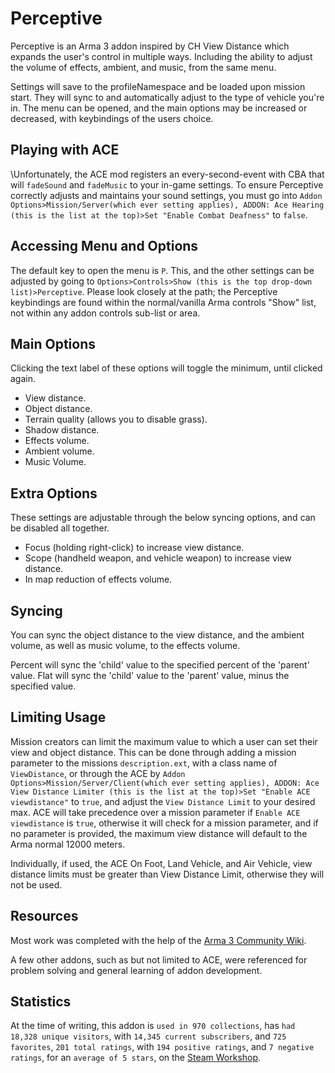 # Perceptive

Perceptive is an Arma 3 addon inspired by CH View Distance which expands the user's control in multiple ways. Including the ability to adjust the volume of effects, ambient, and music, from the same menu.

Settings will save to the profileNamespace and be loaded upon mission start. They will sync to and automatically adjust to the type of vehicle you're in. The menu can be opened, and the main options may be increased or decreased, with keybindings of the users choice.

## Playing with ACE

\Unfortunately, the ACE mod registers an every-second-event with CBA that will `fadeSound` and `fadeMusic` to your in-game settings. To ensure Perceptive correctly adjusts and maintains your sound settings, you must go into `Addon Options>Mission/Server(which ever setting applies), ADDON: Ace Hearing (this is the list at the top)>Set "Enable Combat Deafness"` to `false`.

## Accessing Menu and Options

The default key to open the menu is `P`. This, and the other settings can be adjusted by going to `Options>Controls>Show (this is the top drop-down list)>Perceptive`. Please look closely at the path; the Perceptive keybindings are found within the normal/vanilla Arma controls "Show" list, not within any addon controls sub-list or area.

## Main Options

Clicking the text label of these options will toggle the minimum, until clicked again.
- View distance.
- Object distance.
- Terrain quality (allows you to disable grass).
- Shadow distance.
- Effects volume.
- Ambient volume.
- Music Volume.

## Extra Options

These settings are adjustable through the below syncing options, and can be disabled all together.
- Focus (holding right-click) to increase view distance.
- Scope (handheld weapon, and vehicle weapon) to increase view distance.
- In map reduction of effects volume.

## Syncing

You can sync the object distance to the view distance, and the ambient volume, as well as music volume, to the effects volume.

Percent will sync the 'child' value to the specified percent of the 'parent' value.
Flat will sync the 'child' value to the 'parent' value, minus the specified value.

## Limiting Usage

Mission creators can limit the maximum value to which a user can set their view and object distance. This can be done through adding a mission parameter to the missions `description.ext`, with a class name of `ViewDistance`, or through the ACE by `Addon Options>Mission/Server/Client(which ever setting applies), ADDON: Ace View Distance Limiter (this is the list at the top)>Set "Enable ACE viewdistance"` to `true`, and adjust the `View Distance Limit` to your desired max. ACE will take precedence over a mission parameter if `Enable ACE viewdistance` is `true`, otherwise it will check for a mission parameter, and if no parameter is provided, the maximum view distance will default to the Arma normal 12000 meters.

Individually, if used, the ACE On Foot, Land Vehicle, and Air Vehicle, view distance limits must be greater than View Distance Limit, otherwise they will not be used.

## Resources

Most work was completed with the help of the [Arma 3 Community Wiki](https://community.bistudio.com/wiki/Category:Arma_3:_Scripting_Commands).

A few other addons, such as but not limited to ACE, were referenced for problem solving and general learning of addon development.

## Statistics

At the time of writing, this addon is `used in 970 collections`, has `had 18,328 unique visitors`, with `14,345 current subscribers`, and `725 favorites`, `201 total ratings`, with `194 positive ratings`, and `7 negative ratings`, for an `average of 5 stars`, on the [Steam Workshop](https://steamcommunity.com/sharedfiles/filedetails/?id=2726071493).
